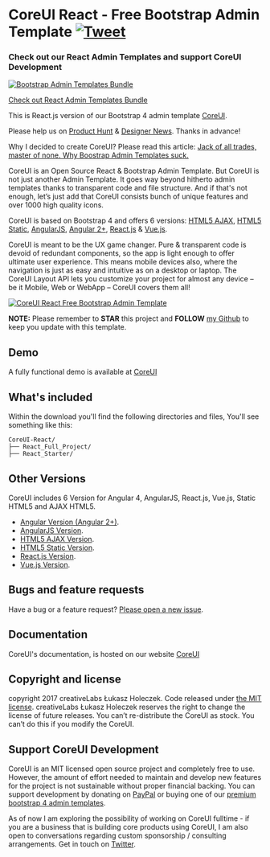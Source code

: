 # CoreUI React - Free Bootstrap Admin Template [![Tweet](https://img.shields.io/twitter/url/http/shields.io.svg?style=social)](https://twitter.com/intent/tweet?text=CoreUI%20-%20Free%20React%20Admin%20Template%20&url=http://coreui.io/react/&hashtags=bootstrap,admin,template,dashboard,panel,free,angular,react,vue)

### Check out our React Admin Templates and support CoreUI Development

[![Bootstrap Admin Templates Bundle](https://genesisui.com/img/bundle2.png)](https://genesisui.com/bundle.html?support=1)

[Check out React Admin Templates Bundle](https://genesisui.com/bundle.html?support=1)

This is React.js version of our Bootstrap 4 admin template [CoreUI](https://github.com/mrholek/CoreUI-Free-Bootstrap-Admin-Template).

Please help us on [Product Hunt](https://www.producthunt.com/posts/coreui-open-source-bootstrap-4-admin-template-with-angular-2-react-js-vue-js-support) & [Designer News](https://www.designernews.co/stories/81127). Thanks in advance!

Why I decided to create CoreUI? Please read this article: [Jack of all trades, master of none. Why Boostrap Admin Templates suck.](https://medium.com/@lukaszholeczek/jack-of-all-trades-master-of-none-5ea53ef8a1f#.7eqx1bcd8)

CoreUI is an Open Source React & Bootstrap Admin Template. But CoreUI is not just another Admin Template. It goes way beyond hitherto admin templates thanks to transparent code and file structure. And if that's not enough, let’s just add that CoreUI consists bunch of unique features and over 1000 high quality icons.

CoreUI is based on Bootstrap 4 and offers 6 versions: [HTML5 AJAX](https://github.com/mrholek/CoreUI-Free-Bootstrap-Admin-Template), [HTML5 Static](https://github.com/mrholek/CoreUI-Free-Bootstrap-Admin-Template), [AngularJS](https://github.com/mrholek/CoreUI-AngularJS), [Angular 2+](https://github.com/mrholek/CoreUI-Angular), [React.js](https://github.com/mrholek/CoreUI-React) & [Vue.js](https://github.com/mrholek/CoreUI-Vue).

CoreUI is meant to be the UX game changer. Pure & transparent code is devoid of redundant components, so the app is light enough to offer ultimate user experience. This means mobile devices also, where the navigation is just as easy and intuitive as on a desktop or laptop. The CoreUI Layout API lets you customize your project for almost any device – be it Mobile, Web or WebApp – CoreUI covers them all!

[![CoreUI React Free Bootstrap Admin Template](http://coreui.io/assets/img/coreui.png "CoreUI React Free Bootstrap Admin Template")](http://coreui.io)

**NOTE:** Please remember to **STAR** this project and **FOLLOW** [my Github](https://github.com/mrholek) to keep you update with this template.

## Demo

A fully functional demo is available at [CoreUI](http://coreui.io/)

## What's included

Within the download you'll find the following directories and files, You'll see something like this:

```
CoreUI-React/
├── React_Full_Project/
├── React_Starter/

```

## Other Versions

CoreUI includes 6 Version for Angular 4, AngularJS, React.js, Vue.js, Static HTML5 and AJAX HTML5.

* [Angular Version (Angular 2+)](https://github.com/mrholek/CoreUI-Angular).
* [AngularJS Version](https://github.com/mrholek/CoreUI-AngularJS).
* [HTML5 AJAX Version](https://github.com/mrholek/CoreUI-Free-Bootstrap-Admin-Template).
* [HTML5 Static Version](https://github.com/mrholek/CoreUI-Free-Bootstrap-Admin-Template).
* [React.js Version](https://github.com/mrholek/CoreUI-React).
* [Vue.js Version](https://github.com/mrholek/CoreUI-Vue).

## Bugs and feature requests

Have a bug or a feature request? [Please open a new issue](https://github.com/mrholek/CoreUI-React/issues/new).

## Documentation

CoreUI's documentation, is hosted on our website [CoreUI](http://coreui.io/)


## Copyright and license

copyright 2017 creativeLabs Łukasz Holeczek. Code released under [the MIT license](https://github.com/mrholek/CoreUI-React/blob/master/LICENSE).
creativeLabs Łukasz Holeczek reserves the right to change the license of future releases. You can’t re-distribute the CoreUI as stock. You can’t do this if you modify the CoreUI.

## Support CoreUI Development

CoreUI is an MIT licensed open source project and completely free to use. However, the amount of effort needed to maintain and develop new features for the project is not sustainable without proper financial backing. You can support development by donating on [PayPal](https://www.paypal.me/holeczek) or buying one of our [premium bootstrap 4 admin templates](https://genesisui.com/?support=1).

As of now I am exploring the possibility of working on CoreUI fulltime - if you are a business that is building core products using CoreUI, I am also open to conversations regarding custom sponsorship / consulting arrangements. Get in touch on [Twitter](https://twitter.com/lukaszholeczek).